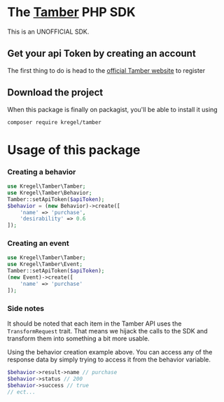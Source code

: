 # The [Tamber](https://tamber.com) PHP SDK
This is an UNOFFICIAL SDK.

## Get your api Token by creating an account
The first thing to do is head to the [official Tamber website](https://tamber.com) to register

## Download the project
When this package is finally on packagist, you'll be able to install it using

```
composer require kregel/tamber
```

# Usage of this package

### Creating a behavior
```php
use Kregel\Tamber\Tamber;
use Kregel\Tamber\Behavior;
Tamber::setApiToken($apiToken);
$behavior = (new Behavior)->create([
    'name' => 'purchase',
    'desirability' => 0.6
]);
```
### Creating an event
```php
use Kregel\Tamber\Tamber;
use Kregel\Tamber\Event;
Tamber::setApiToken($apiToken);
(new Event)->create([
    'name' => 'purchase'
]);
```


### Side notes
It should be noted that each item in the Tamber API uses the `TransformRequest` trait. That means we hijack the 
calls to the SDK and transform them into something a bit more usable.

Using the behavior creation example above. You can access any of the response data by simply trying to access it from the behavior variable.

```php
$behavior->result->name // purchase
$behavior->status // 200
$behavior->success // true
// ect...
```

